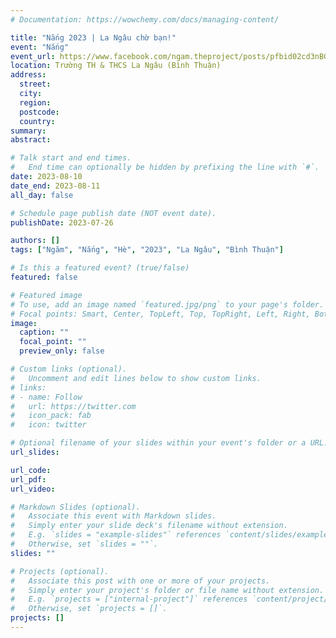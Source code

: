 ```yaml
---
# Documentation: https://wowchemy.com/docs/managing-content/

title: "Nắng 2023 | La Ngâu chờ bạn!"
event: "Nắng"
event_url: https://www.facebook.com/ngam.theproject/posts/pfbid02cd3nBGpKPDRSMUS8eAseL4Rww8PQQLiCmtvPeB1sGgzWDX3uHVPkJDNRsMHus2LVl
location: Trường TH & THCS La Ngâu (Bình Thuận)
address:
  street:
  city:
  region:
  postcode:
  country:
summary:
abstract:

# Talk start and end times.
#   End time can optionally be hidden by prefixing the line with `#`.
date: 2023-08-10
date_end: 2023-08-11
all_day: false

# Schedule page publish date (NOT event date).
publishDate: 2023-07-26

authors: []
tags: ["Ngăm", "Nắng", "Hè", "2023", "La Ngâu", "Bình Thuận"]

# Is this a featured event? (true/false)
featured: false

# Featured image
# To use, add an image named `featured.jpg/png` to your page's folder. 
# Focal points: Smart, Center, TopLeft, Top, TopRight, Left, Right, BottomLeft, Bottom, BottomRight.
image:
  caption: ""
  focal_point: ""
  preview_only: false

# Custom links (optional).
#   Uncomment and edit lines below to show custom links.
# links:
# - name: Follow
#   url: https://twitter.com
#   icon_pack: fab
#   icon: twitter

# Optional filename of your slides within your event's folder or a URL.
url_slides:

url_code:
url_pdf:
url_video:

# Markdown Slides (optional).
#   Associate this event with Markdown slides.
#   Simply enter your slide deck's filename without extension.
#   E.g. `slides = "example-slides"` references `content/slides/example-slides.md`.
#   Otherwise, set `slides = ""`.
slides: ""

# Projects (optional).
#   Associate this post with one or more of your projects.
#   Simply enter your project's folder or file name without extension.
#   E.g. `projects = ["internal-project"]` references `content/project/deep-learning/index.md`.
#   Otherwise, set `projects = []`.
projects: []
---
```

